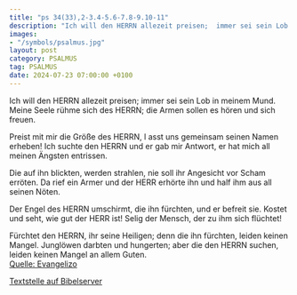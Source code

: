 ```yaml
---
title: "ps 34(33),2-3.4-5.6-7.8-9.10-11"
description: "Ich will den HERRN allezeit preisen;  immer sei sein Lob in meinem Mund. Meine Seele rühme sich des HERRN;  die Armen sollen es hören und sich freuen.  Preist mit mir die Größe des HERRN, l asst uns gemeinsam seinen Namen erheben! Ich suchte den HERRN und er gab mir Antwort,  ...."
images:
- "/symbols/psalmus.jpg"
layout: post
category: PSALMUS
tag: PSALMUS
date: 2024-07-23 07:00:00 +0100
---
```

Ich will den HERRN allezeit preisen; 
immer sei sein Lob in meinem Mund.
Meine Seele rühme sich des HERRN; 
die Armen sollen es hören und sich freuen.

Preist mit mir die Größe des HERRN, l
asst uns gemeinsam seinen Namen erheben!
Ich suchte den HERRN und er gab mir Antwort, 
er hat mich all meinen Ängsten entrissen.<!--more-->

Die auf ihn blickten, werden strahlen, 
nie soll ihr Angesicht vor Scham erröten.
Da rief ein Armer und der HERR erhörte ihn 
und half ihm aus all seinen Nöten.

Der Engel des HERRN umschirmt, die ihn fürchten, 
und er befreit sie.
Kostet und seht, wie gut der HERR ist! 
Selig der Mensch, der zu ihm sich flüchtet!

Fürchtet den HERRN, ihr seine Heiligen; denn die ihn fürchten, leiden keinen Mangel.
Junglöwen darbten und hungerten; aber die den HERRN suchen, leiden keinen Mangel an allem Guten.<br>
[Quelle: Evangelizo](https://evangeliumtagfuertag.org/DE/gospel)

[Textstelle auf Bibelserver](https://www.bibleserver.com/EU/ps34(33),2-3.4-5.6-7.8-9.10-11)
